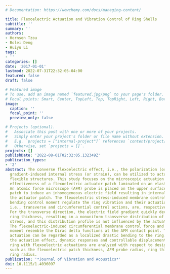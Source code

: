 ```yaml
---
# Documentation: https://wowchemy.com/docs/managing-content/

title: Flexoelectric Actuation and Vibration Control of Ring Shells
subtitle: ''
summary: ''
authors:
- Hornsen Tzou
- Bolei Deng
- Huiyu Li
tags:
- ''
categories: []
date: '2017-01-01'
lastmod: 2022-07-31T22:32:05-04:00
featured: false
draft: false

# Featured image
# To use, add an image named `featured.jpg/png` to your page's folder.
# Focal points: Smart, Center, TopLeft, Top, TopRight, Left, Right, BottomLeft, Bottom, BottomRight.
image:
  caption: ''
  focal_point: ''
  preview_only: false

# Projects (optional).
#   Associate this post with one or more of your projects.
#   Simply enter your project's folder or file name without extension.
#   E.g. `projects = ["internal-project"]` references `content/project/deep-learning/index.md`.
#   Otherwise, set `projects = []`.
projects: []
publishDate: '2022-08-01T02:32:05.132349Z'
publication_types:
- '2'
abstract: The converse flexoelectric effect, i.e., the polarization (or electric field)
  gradient-induced internal stress (or strain), can be utilized to actuate and control
  flexible structures. This study focuses on the microscopic actuation behavior and
  effectiveness of a flexoelectric actuator patch laminated on an elastic ring shell.
  An atomic force microscope (AFM) probe is placed on the upper surface of the flexoelectric
  patch to induce an inhomogeneous electric field resulting in internal stresses of
  the actuator patch. The flexoelectric stress-induced membrane control force and
  bending control moment regulate the ring vibration and their actuation mechanics,
  i.e., transverse and circumferential control actions, are, respectively, studied.
  For the transverse direction, the electric field gradient quickly decays along the
  ring thickness, resulting in a nonuniform transverse distribution of the induced
  stress, and this distribution profile is not influenced by the actuator thickness.
  The flexoelectric-induced circumferential membrane control force and bending control
  moment resemble the Dirac delta functions at the AFM contact point. The flexoelectric
  actuation can be regarded as a localized drastic bending to the ring. To evaluate
  the actuation effect, dynamic responses and controllable displacements of the elastic
  ring with flexoelectric actuations are analyzed with respect to design parameters,
  such as the flexoelectric patch thickness, AFM probe radius, ring thickness, and
  ring radius.
publication: '*Journal of Vibration and Acoustics*'
doi: 10.1115/1.4036097
---
```

